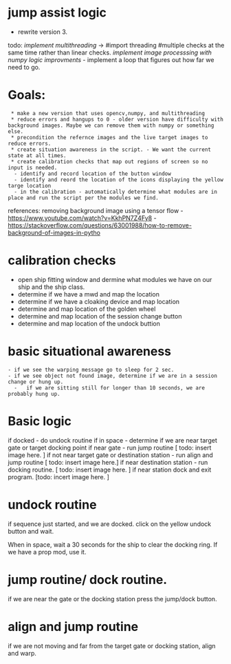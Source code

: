 # jump assist logic 

* rewrite version 3. 

todo: 
    *implement multithreading* -> #import threading #multiple checks at the same time rather than linear checks.
    *implement image processsing with numpy* 
    *logic improvments* - implement a loop that figures out how far we need to go.

# Goals: 
     * make a new version that uses opencv,numpy, and multithreading 
     * reduce errors and hangups to 0 - older version have difficulty with background images. Maybe we can remove them with numpy or something else.
     * precondition the refernce images and the live target images to reduce errors. 
     * create situation awareness in the script. - We want the current state at all times.  
     * create calibration checks that map out regions of screen so no input is needed. 
      - identify and record location of the button window
      - identify and reord the location of the icons displaying the yellow targe location 
      - in the calibration - automatically determine what modules are in place and run the script per the modules we find. 


   references: 
      removing background image using a tensor flow - https://www.youtube.com/watch?v=KkhPN7Z4Fy8
                                                    - https://stackoverflow.com/questions/63001988/how-to-remove-background-of-images-in-pytho

# calibration checks
  - open ship fitting window and dermine what modules we have on our ship and the ship class.  
  - determine if we have a mwd and map the location
  - determine if we have a cloaking device and map location
  - determine and map location of the golden wheel 
  - determine and map location of the session change button 
  - determine and map location of the undock buttion 

# basic situational awareness
    - if we see the warping message go to sleep for 2 sec.
    - if we see object not found image, determine if we are in a session change or hung up. 
      -   if we are sitting still for longer than 10 seconds, we are probably hung up. 


# Basic logic 
   if docked - do undock routine
   if in space - determine if we are near target gate or target docking point
     if near gate - run jump routine
        [ todo: insert image here. ] 
     if not near target gate or destination station - run align and jump routine
        [ todo: insert image here.]
     if near destination station - run docking routine.
        [ todo: insert image here. ] 
     if near station dock and exit program.
        [todo: incert image here. ] 
 
# undock routine
  if sequence just started, and we are docked.
  click on the yellow undock button and wait. 

  When in space, wait a 30 seconds for the ship to clear the docking ring. 
  If we have a prop mod, use it.

# jump routine/ dock routine. 
  if we are near the gate or the docking station press the jump/dock button. 

# align and jump routine
  if we are not moving and far from the target gate or docking station, align and warp. 

                                                  